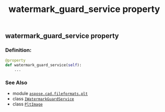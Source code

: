 ﻿---
title: watermark_guard_service property
second_title: Aspose.CAD for Python via .NET API References
description: 
type: docs
weight: 250
url: /python-net/aspose.cad.fileformats.plt/pltimage/watermark_guard_service/
is_root: false
---

## watermark_guard_service property

### Definition:
```python
@property
def watermark_guard_service(self):
    ...
```

### See Also
* module [`aspose.cad.fileformats.plt`](../../)
* class [`IWatermarkGuardService`](/cad/python-net/aspose.cad.watermarkguard/iwatermarkguardservice)
* class [`PltImage`](/cad/python-net/aspose.cad.fileformats.plt/pltimage)
